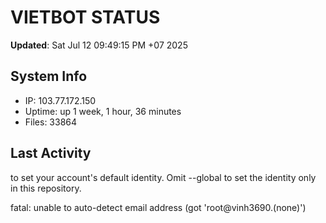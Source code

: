 # VIETBOT STATUS
**Updated**: Sat Jul 12 09:49:15 PM +07 2025

## System Info
- IP: 103.77.172.150
- Uptime: up 1 week, 1 hour, 36 minutes
- Files: 33864

## Last Activity

to set your account's default identity.
Omit --global to set the identity only in this repository.

fatal: unable to auto-detect email address (got 'root@vinh3690.(none)')
